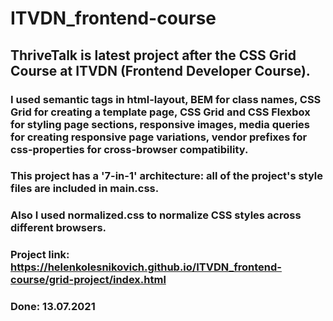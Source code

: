 # ITVDN_frontend-course

## ThriveTalk is latest project after the CSS Grid Course at ITVDN (Frontend Developer Course).

### I used semantic tags in html-layout, BEM for class names, CSS Grid for creating a template page, CSS Grid and CSS Flexbox for styling page sections, responsive images, media queries for creating responsive page variations, vendor prefixes for css-properties for cross-browser compatibility. 

### This project has a '7-in-1' architecture: all of the project's style files are included in main.css. 
### Also I used normalized.css to normalize CSS styles across different browsers.

### Project link: https://helenkolesnikovich.github.io/ITVDN_frontend-course/grid-project/index.html
### Done: 13.07.2021
